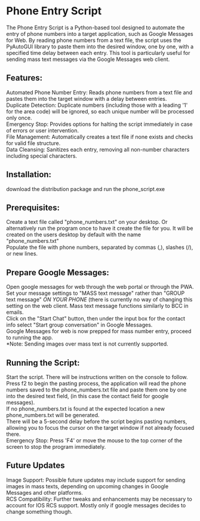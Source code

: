 # Phone Entry Script
The Phone Entry Script is a Python-based tool designed to automate the entry of phone numbers into a target application, such as Google Messages for Web. By reading phone numbers from a text file, the script uses the PyAutoGUI library to paste them into the desired window, one by one, with a specified time delay between each entry. This tool is particularly useful for sending mass text messages via the Google Messages web client.

## Features:
Automated Phone Number Entry: Reads phone numbers from a text file and pastes them into the target window with a delay between entries.\
Duplicate Detection: Duplicate numbers (including those with a leading '1' for the area code) will be ignored, so each unique number will be processed only once.\
Emergency Stop: Provides options for halting the script immediately in case of errors or user intervention.\
File Management: Automatically creates a text file if none exists and checks for valid file structure.\
Data Cleansing: Sanitizes each entry, removing all non-number characters including special characters.

## Installation:
download the distribution package and run the phone_script.exe

## Prerequisites:
Create a text file called "phone_numbers.txt" on your desktop. Or alternatively run the program once to have it create the file for you. It will be created on the users desktop by default with the name "phone_numbers.txt"\
Populate the file with phone numbers, separated by commas (,), slashes (/), or new lines.

## Prepare Google Messages:
Open google messages for web through the web portal or through the PWA.\
Set your message settings to "MASS text message" rather than "GROUP text message" *ON YOUR PHONE* (there is currently no way of changing this setting on the web client. Mass text message functions similarly to BCC in emails.\
Click on the "Start Chat" button, then under the input box for the contact info select "Start group conversation" in Google Messages.\
Google Messages for web is now prepped for mass number entry, proceed to running the app.\
*Note: Sending images over mass text is not currently supported.

## Running the Script:
Start the script. There will be instructions written on the console to follow.\
Press f2 to begin the pasting process, the application will read the phone numbers saved to the phone_numbers.txt file and paste them one by one into the desired text field, (in this case the contact field for google messages).\
If no phone_numbers.txt is found at the expected location a new phone_numbers.txt will be generated. \
There will be a 5-second delay before the script begins pasting numbers, allowing you to focus the cursor on the target window if not already focused there.\
Emergency Stop: Press 'F4' or move the mouse to the top corner of the screen to stop the program immediately.

## Future Updates
Image Support: Possible future updates may include support for sending images in mass texts, depending on upcoming changes in Google Messages and other platforms.\
RCS Compatibility: Further tweaks and enhancements may be necessary to account for IOS RCS support. Mostly only if google messages decides to change something though.
